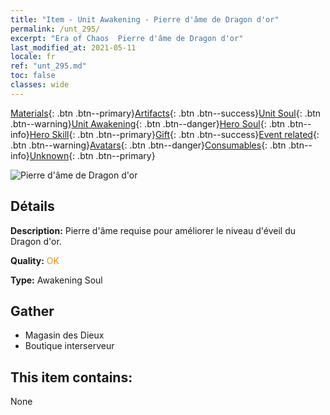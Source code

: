 ```yaml
---
title: "Item - Unit Awakening - Pierre d'âme de Dragon d'or"
permalink: /unt_295/
excerpt: "Era of Chaos  Pierre d'âme de Dragon d'or"
last_modified_at: 2021-05-11
locale: fr
ref: "unt_295.md"
toc: false
classes: wide
---
```

 [Materials](/ItemsFR/){: .btn .btn--primary}[Artifacts](/ItemsFR/Artifacts/){: .btn .btn--success}[Unit Soul](/ItemsFR/UnitSoul/){: .btn .btn--warning}[Unit Awakening](/ItemsFR/UnitAwakening/){: .btn .btn--danger}[Hero Soul](/ItemsFR/HeroSoul/){: .btn .btn--info}[Hero Skill](/ItemsFR/HeroSkill/){: .btn .btn--primary}[Gift](/ItemsFR/Gift/){: .btn .btn--success}[Event related](/ItemsFR/Events/){: .btn .btn--warning}[Avatars](/ItemsFR/Avatars/){: .btn .btn--danger}[Consumables](/ItemsFR/Consumables/){: .btn .btn--info}[Unknown](/ItemsFR/Unknown/){: .btn .btn--primary}

 ![Pierre d'âme de Dragon d'or](/images/u/tia_lvlong.jpg)

## Détails
 **Description:** Pierre d'âme requise pour améliorer le niveau d'éveil du Dragon d'or.

 **Quality:** <span style="color: #FF8C00">OK</span>

 **Type:** Awakening Soul

## Gather

*    Magasin des Dieux 
*    Boutique interserveur 

## This item contains:

  None

